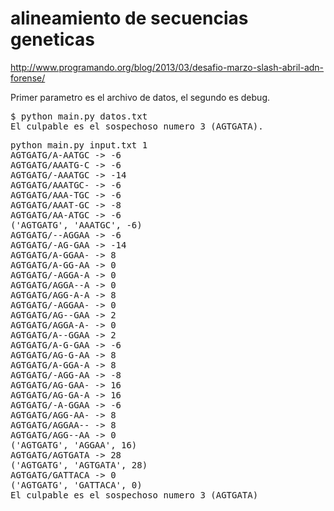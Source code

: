 alineamiento de secuencias geneticas
========

http://www.programando.org/blog/2013/03/desafio-marzo-slash-abril-adn-forense/

Primer parametro es el archivo de datos, el segundo es debug.

<pre>
$ python main.py datos.txt
El culpable es el sospechoso numero 3 (AGTGATA).
</pre>


<pre>
python main.py input.txt 1
AGTGATG/A-AATGC -> -6
AGTGATG/AAATG-C -> -6
AGTGATG/-AAATGC -> -14
AGTGATG/AAATGC- -> -6
AGTGATG/AAA-TGC -> -6
AGTGATG/AAAT-GC -> -8
AGTGATG/AA-ATGC -> -6
('AGTGATG', 'AAATGC', -6)
AGTGATG/--AGGAA -> -6
AGTGATG/-AG-GAA -> -14
AGTGATG/A-GGAA- -> 8
AGTGATG/A-GG-AA -> 0
AGTGATG/-AGGA-A -> 0
AGTGATG/AGGA--A -> 0
AGTGATG/AGG-A-A -> 8
AGTGATG/-AGGAA- -> 0
AGTGATG/AG--GAA -> 2
AGTGATG/AGGA-A- -> 0
AGTGATG/A--GGAA -> 2
AGTGATG/A-G-GAA -> -6
AGTGATG/AG-G-AA -> 8
AGTGATG/A-GGA-A -> 8
AGTGATG/-AGG-AA -> -8
AGTGATG/AG-GAA- -> 16
AGTGATG/AG-GA-A -> 16
AGTGATG/-A-GGAA -> -6
AGTGATG/AGG-AA- -> 8
AGTGATG/AGGAA-- -> 8
AGTGATG/AGG--AA -> 0
('AGTGATG', 'AGGAA', 16)
AGTGATG/AGTGATA -> 28
('AGTGATG', 'AGTGATA', 28)
AGTGATG/GATTACA -> 0
('AGTGATG', 'GATTACA', 0)
El culpable es el sospechoso numero 3 (AGTGATA)
</pre>
